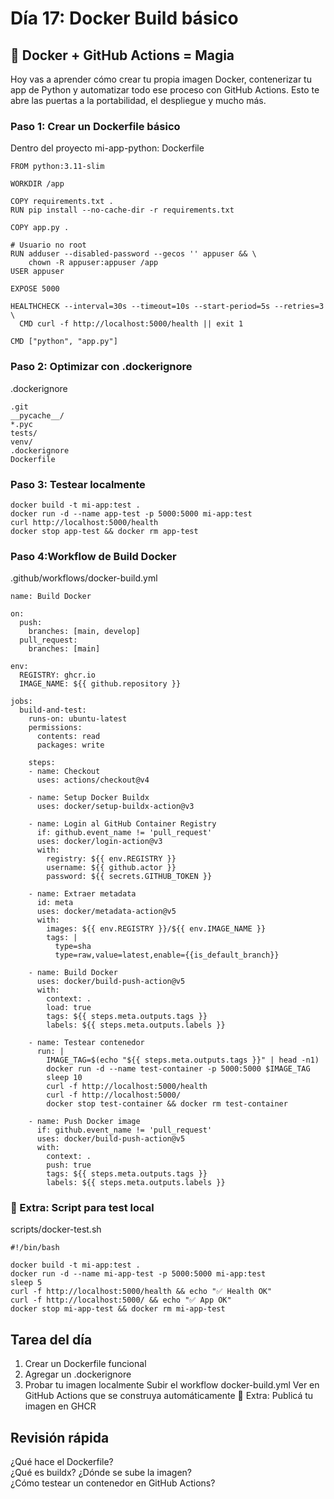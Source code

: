 # Día 17: Docker Build básico
 
## 🐳 Docker + GitHub Actions = Magia
Hoy vas a aprender cómo crear tu propia imagen Docker, contenerizar tu app de Python y automatizar todo ese proceso con GitHub Actions.
Esto te abre las puertas a la portabilidad, el despliegue y mucho más.

### Paso 1: Crear un Dockerfile básico
Dentro del proyecto mi-app-python:
Dockerfile

```
FROM python:3.11-slim

WORKDIR /app

COPY requirements.txt .
RUN pip install --no-cache-dir -r requirements.txt

COPY app.py .

# Usuario no root
RUN adduser --disabled-password --gecos '' appuser && \
    chown -R appuser:appuser /app
USER appuser

EXPOSE 5000

HEALTHCHECK --interval=30s --timeout=10s --start-period=5s --retries=3 \
  CMD curl -f http://localhost:5000/health || exit 1

CMD ["python", "app.py"]
```

### Paso 2: Optimizar con .dockerignore
.dockerignore
```
.git
__pycache__/
*.pyc
tests/
venv/
.dockerignore
Dockerfile
```

### Paso 3: Testear localmente
```
docker build -t mi-app:test .
docker run -d --name app-test -p 5000:5000 mi-app:test
curl http://localhost:5000/health
docker stop app-test && docker rm app-test
```

### Paso 4:Workflow de Build Docker
.github/workflows/docker-build.yml
```
name: Build Docker

on:
  push:
    branches: [main, develop]
  pull_request:
    branches: [main]

env:
  REGISTRY: ghcr.io
  IMAGE_NAME: ${{ github.repository }}

jobs:
  build-and-test:
    runs-on: ubuntu-latest
    permissions:
      contents: read
      packages: write

    steps:
    - name: Checkout
      uses: actions/checkout@v4

    - name: Setup Docker Buildx
      uses: docker/setup-buildx-action@v3

    - name: Login al GitHub Container Registry
      if: github.event_name != 'pull_request'
      uses: docker/login-action@v3
      with:
        registry: ${{ env.REGISTRY }}
        username: ${{ github.actor }}
        password: ${{ secrets.GITHUB_TOKEN }}

    - name: Extraer metadata
      id: meta
      uses: docker/metadata-action@v5
      with:
        images: ${{ env.REGISTRY }}/${{ env.IMAGE_NAME }}
        tags: |
          type=sha
          type=raw,value=latest,enable={{is_default_branch}}

    - name: Build Docker
      uses: docker/build-push-action@v5
      with:
        context: .
        load: true
        tags: ${{ steps.meta.outputs.tags }}
        labels: ${{ steps.meta.outputs.labels }}

    - name: Testear contenedor
      run: |
        IMAGE_TAG=$(echo "${{ steps.meta.outputs.tags }}" | head -n1)
        docker run -d --name test-container -p 5000:5000 $IMAGE_TAG
        sleep 10
        curl -f http://localhost:5000/health
        curl -f http://localhost:5000/
        docker stop test-container && docker rm test-container

    - name: Push Docker image
      if: github.event_name != 'pull_request'
      uses: docker/build-push-action@v5
      with:
        context: .
        push: true
        tags: ${{ steps.meta.outputs.tags }}
        labels: ${{ steps.meta.outputs.labels }}
```
### 🧪 Extra: Script para test local
scripts/docker-test.sh
```
#!/bin/bash

docker build -t mi-app:test .
docker run -d --name mi-app-test -p 5000:5000 mi-app:test
sleep 5
curl -f http://localhost:5000/health && echo "✅ Health OK"
curl -f http://localhost:5000/ && echo "✅ App OK"
docker stop mi-app-test && docker rm mi-app-test
```

## Tarea del día
1. Crear un Dockerfile funcional
2. Agregar un .dockerignore
3. Probar tu imagen localmente
Subir el workflow docker-build.yml
Ver en GitHub Actions que se construya automáticamente
🎁 Extra: Publicá tu imagen en GHCR

## Revisión rápida 
¿Qué hace el Dockerfile?	
¿Qué es buildx?	
¿Dónde se sube la imagen?	
¿Cómo testear un contenedor en GitHub Actions?	